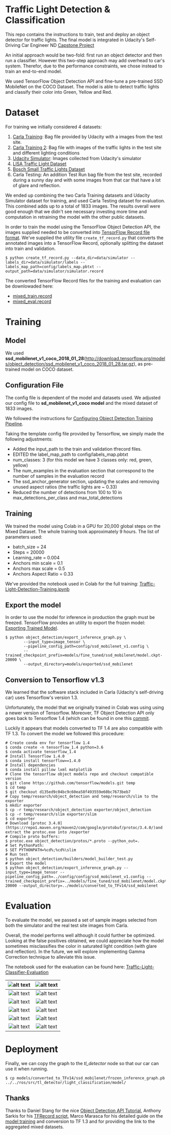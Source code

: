 # Traffic Light Detection & Classification

This repo contains the instructions to train, test and deploy an object detector for traffic lights. The final model is integrated in Udacity's Self-Driving Car Engineer ND [Capstone Project](https://github.com/ThomasHenckel/CarND-Capstone/)

An initial approach would be two-fold: first run an object detector and then run a classifier. However this two-step approach may add overhead to car's system. Therefor, due to the performance constraints, we chose instead to train an end-to-end model. 

We used TensorFlow Object Detection API and fine-tune a pre-trained SSD MobileNet on the COCO Dataset. The model is able to detect traffic lights and classify their color into Green, Yellow and Red. 

# Dataset

For training we initially considered 4 datasets:
1. [Carla Training](https://s3-us-west-1.amazonaws.com/udacity-selfdrivingcar/traffic_light_bag_file.zip): Bag file provided by Udacity with a images from the test site.
2. [Carla Training 2](https://drive.google.com/open?id=0B2_h37bMVw3iYkdJTlRSUlJIamM): Bag file with images of the traffic lights in the test site and different lighting conditions
3. [Udacity Simulator](https://drive.google.com/open?id=0B2_h37bMVw3iYkdJTlRSUlJIamM): Images collected from Udacity's simulator
4. [LISA Traffic Light Dataset](http://cvrr.ucsd.edu/vivachallenge/index.php/traffic-light/traffic-light-detection/)
5. [Bosch Small Traffic Lights Dataset](https://hci.iwr.uni-heidelberg.de/node/6132) 
6. Carla Testing: An addition Test Run bag file from the test site, recorded during a sunny day and with some images from that car that have a lot of glare and reflection. 

We ended up combining the two Carla Training datasets and Udacity Simulator dataset for training, and used Carla Testing dataset for evaluation. This combined adds up to a total of 1833 images. The results overall were good enough that we didn't see necessary investing more time and computation in retraining the model with the other public datasets. 

In order to train the model using the TensorFlow Object Detection API, the images supplied needed to be converted into [TensorFlow Record file format](https://www.tensorflow.org/guide/extend/formats). We've supplied the utility file `create_tf_record.py` that converts the annotated images into a TensorFlow Record, optionally splitting the dataset into train and validation.

```console
$ python create_tf_record.py --data_dir=data/simulator --labels_dir=data/simulator/labels --labels_map_path=config/labels_map.pbtxt --output_path=data/simulator/simulator.record
```
The converted TensorFlow Record files for the training and evaluation can be downlowaded here:
- [mixed_train.record](https://drive.google.com/open?id=1orq0y-8GtfOWl1tBko03rSZT7b3sVfBf)
- [mixed_eval.record](https://drive.google.com/open?id=18nLlxkdJtwfbOaFvpdLhJXrknfzwNNKw) 

# Training 

## Model
We used **ssd_mobilenet_v1_coco_2018_01_28**(http://download.tensorflow.org/models/object_detection/ssd_mobilenet_v1_coco_2018_01_28.tar.gz), as pre-trained model on COCO dataset. 


## Configuration File
The config file is dependent of the model and datasets used. We adjusted our config file to **sd_mobilenet_v1_coco model** and the mixed dataset of 1833 images.

We followed the instructions for [Configuring Object Detection Training Pipeline](https://github.com/tensorflow/models/blob/master/research/object_detection/g3doc/configuring_jobs.md). 

Taking the template config file provided by Tensorflow, we simply made the following adjustments:
- Added the input_path to the train and validation tfrecord files.
- EDITED the label_map_path to config/labels_map.pbtxt
- num_classes: 3 (for this model we have 3 classes only: red, green, yellow)
- The num_examples in the evaluation section that correspond to the number of samples in the evaluation record
- The ssd_anchor_generator section, updating the scales and removing unused aspect ratios (the traffic lights are ~ 0.33)
- Reduced the number of detections from 100 to 10 in max_detections_per_class and max_total_detections

## Training 
We trained the model using Colab in a GPU for 20,000 global steps on the Mixed Dataset. The whole training took approximately 9 hours. The list of parameters used: 
- batch_size = 24
- Steps = 20000
- Learning_rate = 0.004
- Anchors min scale = 0.1
- Anchors max scale = 0.5
- Anchors Aspect Ratio = 0.33

We've provided the notebook used in Colab for the full training: [Traffic-Light-Detection-Training.ipynb](https://github.com/ThomasHenckel/CarND-Capstone/Traffic_Light_Detection/notebooks/Traffic-Light-Detection-Training.ipynb)

## Export the model

In order to use the model for inference in production the graph must be freezed. TensorFlow provides an utility to export the frozen model: [Exporting Trained Model](https://github.com/tensorflow/models/blob/master/research/object_detection/g3doc/exporting_models.md). 

```Console
$ python object_detection/export_inference_graph.py \
        --input_type=image_tensor \
        --pipeline_config_path=config/ssd_mobilenet_v1.config \
        --trained_checkpoint_prefix=models/fine_tuned/ssd_mobilenet/model.ckpt-20000 \
        --output_directory=models/exported/ssd_mobilenet
```

## Conversion to Tensorflow v1.3
We learned that the software stack included in Carla (Udacity's self-driving car) uses Tensorflow's version 1.3. 

Unfortunately, the model that we originally trained in Colab was using using a newer version of Tensorflow. Moreover, TF Object Detection API only goes back to Tensorflow 1.4 (which can be found in one this [commit](https://github.com/tensorflow/models/commit/edcd29f2dbb4b3eaed387fe17cb5270f867aec42).

Luckily it appears that models converted to TF 1.4 are also compatible with TF 1.3. To convert the model we followed this procedure: 
```Console
# Create conda env for tensorflow 1.4
$ conda create -n tensorflow_1.4 python=3.6
$ conda activate tensorflow_1.4
# Install Tensorflow 1.4.0
$ conda install tensorflow==1.4.0
# Install dependencies
$ conda install pillow lxml matplotlib
# Clone the tensorflow object models repo and checkout compatible version
$ git clone https://github.com/tensorflow/models.git temp
$ cd temp
$ git checkout d135ed9c04bc9c60ea58f493559e60bc7673beb7
# Copy temp/research/object_detection and temp/research/slim to the exporter
$ mkdir exporter
$ cp -r temp/research/object_detection exporter/object_detection
$ cp -r temp/research/slim exporter/slim
$ cd exporter
# Download [protoc 3.4.0](https://repo1.maven.org/maven2/com/google/protobuf/protoc/3.4.0/)and extract the protoc.exe into /exporter
# Compile proto buffers:
$ protoc.exe object_detection/protos/*.proto --python_out=.
# Set PythonPath:
$ SET PYTHONPATH=%cd%;%cd%\slim
# Run test
$ python object_detection/builders/model_builder_test.py
# Export the model
$ python object_detection/export_inference_graph.py --input_type=image_tensor --pipeline_config_path=../config/config/ssd_mobilenet_v1.config --trained_checkpoint_prefix=../models/fine_tuned/ssd_mobilenet/model.ckpt-20000 --output_directory=../models/converted_to_TFv14/ssd_mobilenet
```

# Evaluation

To evaluate the model, we passed a set of sample images selected from both the simulator and the real test site images from Carla. 

Overall, the model performs well although it could further be optimized. Looking at the false positives obtained, we could appreciate how the model sometimes misclassifies the color in saturated light condition (with glare and reflection). In the future, we will explore implementing Gamma Correction technique to alleviate this issue. 

The notebook used for the evaluation can be found here: [Traffic-Light-Classifier-Evaluation](https://github.com/ThomasHenckel/CarND-Capstone/Traffic_Light_Detection/notebooks/Traffic-Light-Detection-evaluation.ipynb) 

![alt text][image2]   |![alt text][image3]
:--------------------:|:--------------------:
![alt text][image4]   |![alt text][image5]
![alt text][image6]   |![alt text][image7]
![alt text][image8]   |![alt text][image9]
![alt text][image10]  |![alt text][image11]
![alt text][image12]  |![alt text][image13]

# Deployment

Finally, we can copy the graph to the *tl_detector* node so that our car can use it when running. 

```console
$ cp models/converted_to_TFv14/ssd_mobilenet/frozen_inference_graph.pb ../../ros/src/tl_detector/light_classification/model/
```


[//]: # (Image References)

[image1]: ./test_images/sim_r.jpg "Sim R"
[image2]: ./test_images_result/sim_r_result.png "Sim R result"
[image3]: ./test_images_result/sim_u_result.png  "Sim U result"
[image4]: ./test_images_result/sim_y_result.png "sample 4"
[image5]: ./test_images_result/uda_lights_g_result.png "sample-5"
[image6]: ./test_images_result/uda_lights_y_result.png "sample 6"
[image7]: ./test_images_result/uda_loop_g_result.png "sample 7"
[image8]: ./test_images_result/uda_loop_r_result.png "sample 8"
[image9]: ./test_images_result/uda_loop_u_2_result.png "sample 9"
[image10]: ./test_images_result/uda_loop_u_result.png  "sample 10"
[image11]: ./test_images_result/uda_training_g_result.png "sample 11"
[image12]: ./test_images_result/uda_training_r_result.png  "sample-12"
[image13]: ./test_images_result/uda_training_y_result.png  "sample-13"


## Thanks
Thanks to Daniel Stang for the nice [Object Detection API Tutorial](https://medium.com/@WuStangDan/step-by-step-tensorflow-object-detection-api-tutorial-part-1-selecting-a-model-a02b6aabe39e), Anthony Sarkis for his [TFRecord script](https://github.com/swirlingsand/deeper-traffic-lights/blob/master/data_conversion_bosch.py), Marco Marasca for his detailed guide on the [model training](https://github.com/Az4z3l/CarND-Traffic-Light-Detection) and conversion to TF 1.3 and for providing the link to the aggregated mixed datasets. 